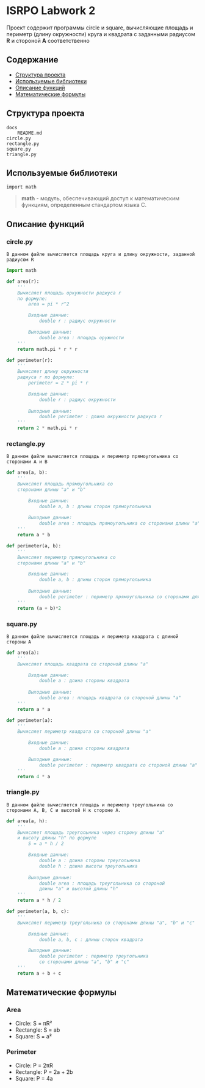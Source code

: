 # ISRPO Labwork 2
Проект содержит программы circle и square, вычисляющие площадь и периметр (длину окружности) круга и квадрата с заданными радиусом **R** и стороной **A** соответственно
## Содержание
- [Структура проекта](#Cтруктура-проекта)
- [Используемые библиотеки](#Используемые-библиотеки)
- [Описание функций](#Описание-функций)
- [Математические формулы](#Математические-формулы)

## Структура проекта
    docs
        README.md
    circle.py
    rectangle.py
    square.py
    triangle.py


## Используемые библиотеки
    import math
> **math** - модуль, обеспечивающий доступ к математическим функциям, определенным стандартом языка C.

## Описание функций
### circle.py
    В данном файле вычисляется площадь круга и длину окружности, заданной радиусом R
```python
import math

def area(r):
    ''' 
    Вычисляет площадь оркужности радиуса r
    по формуле:
        area = pi * r^2

        Входные данные:
            double r : радиус окружности

        Выходные данные:
            double area : площадь оружности
    '''
    return math.pi * r * r

def perimeter(r):
    '''
    Вычисляет длину окружности 
    радиуса r по формуле:
        perimeter = 2 * pi * r

        Входные данные:
            double r : радиус окружности
        
        Выходные данные:
            double perimeter : длина окружности радиуса r
    '''
    return 2 * math.pi * r
```
### rectangle.py
    В данном файле вычисляется площадь и периметр прямоугольника со сторонами A и B
```py
def area(a, b): 
    '''
    Вычисляет площадь прямоугольника со 
    сторонами длины "a" и "b"

        Входные данные:
            double a, b : длины сторон прямоугольника
        
        Выходные данные:
            double area : площадь прямоугольника со сторонами длины "a" и "b"
    '''
    return a * b 

def perimeter(a, b): 
    '''
    Вычисляет периметр прямоугольника со 
    сторонами длины "a" и "b"

        Входные данные:
            double a, b : длины сторон прямоугольника
        
        Выходные данные:
            double perimeter : периметр прямоугольника со сторонами длины "a" и "b"
    '''
    return (a + b)*2 
```
### square.py
    В данном файле вычисляется площадь и периметр квадрата с длиной стороны А
```python
def area(a):
    '''
    Вычисляет площадь квадрата со стороной длины "a"

        Входные данные:
            double a : длина стороны квадрата
        
        Выходные данные:
            double area : площадь квадрата со стороной длины "a"
    '''
    return a * a

def perimeter(a):
    '''
    Вычисляет периметр квадрата со стороной длины "a"

        Входные данные:
            double a : длина стороны квадрата

        Выходные данные:
            double perimeter : периметр квадрата со стороной длины "a"
    '''
    return 4 * a
```
### triangle.py
    В данном файле вычисляется площадь и периметр треугольника со сторонами A, B, C и высотой H к стороне А.
```py
def area(a, h): 
    '''
    Вычисляет площадь треугольника через сторону длины "a"
    и высоту длины "h" по формуле
        S = a * h / 2

        Входные данные:
            double a : длина стороны треугольника
            double h : длина высоты треугольника
        
        Выходные данные:
            double area : площадь треугольника со стороной 
            длины "a" и высотой длины "h"
    '''
    return a * h / 2 

def perimeter(a, b, c): 
    '''
    Вычисляет периметр треугольника со сторонами длины "a", "b" и "c"

        Входные данные:
            double a, b, c : длины сторон квадрата

        Выходные данные:
            double perimeter : периметр треугольника 
            со сторонами длины "a", "b" и "c"
    '''
    return a + b + c 
```
## Математические формулы
### Area
- Circle: S = πR²
- Rectangle: S = ab
- Square: S = a²

### Perimeter
- Circle: P = 2πR
- Rectangle: P = 2a + 2b
- Square: P = 4a
